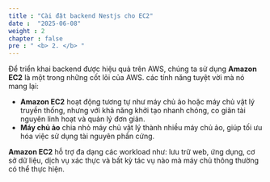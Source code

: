 ```yaml
---
title : "Cài đặt backend Nestjs cho EC2"
date :  "2025-06-08"
weight : 2
chapter : false
pre : " <b> 2. </b> "
---
```


Để triển khai backend được hiệu quả trên AWS, chúng ta sử dụng **Amazon EC2** là một trong những cốt lõi của AWS. các tính năng tuyệt vời mà nó mang lại:
- **Amazon EC2** hoạt động tương tự như máy chủ ảo hoặc máy chủ vật lý truyền thống, nhưng với khả năng khởi tạo nhanh chóng, co giãn tài nguyên linh hoạt và quản lý đơn giản.
- **Máy chủ ảo** chia nhỏ máy chủ vật lý thành nhiều máy chủ ảo, giúp tối ưu hóa việc sử dụng tài nguyên phần cứng.

**Amazon EC2** hỗ trợ đa dạng các workload như: lưu trữ web, ứng dụng, cơ sở dữ liệu, dịch vụ xác thực và bất kỳ tác vụ nào mà máy chủ thông thường có thể thực hiện.
